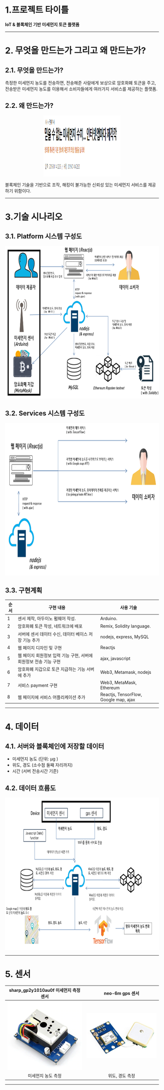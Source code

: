 1.프로젝트 타이틀
===========  
<b> IoT & 블록체인 기반 미세먼지 토큰 플랫폼 </b>   

* * *  

# 2. 무엇을 만드는가 그리고 왜 만드는가?
## 2.1. 무엇을 만드는가?  
측정한 미세먼지 농도를 전송하면, 전송해준 사람에게 보상으로 암호화폐 토큰을 주고,  
전송받은 미세먼지 농도를 이용해서 소비자들에게 여러가지 서비스를 제공하는 플랫폼.   
## 2.2. 왜 만드는가?
<p align="center">
  <img width="50%" height="200" src="./Resources/news.png">
</p>  
블록체인 기술을 기반으로 조작, 해킹이 불가능한 신뢰성 있는 미세먼지 서비스를 제공하기 위함이다.   

* * *  

# 3.기술 시나리오  

## 3.1. Platform 시스템 구성도
<p align="center">
  <img width="100%" height="500" src="./Resources/tech-sceanario-1.png">
</p> 
  
## 3.2. Services 시스템 구성도
<p align="center">
  <img width="100%" height="500" src="./Resources/tech-sceanario-2.png">
</p>  
  
  
## 3.3. 구현계획
| 순서 | 구현 내용 | 사용 기술 |
| --- | --- | --- |
| 1 | 센서 제작, 아두이노 펌웨어 작성. | Arduino. |
| 2 | 암호화폐 토큰 작성, 네트워크에 배포 | Remix, Solidity language. |
| 3 | 서버에 센서 데이터 수신, 데이터 베이스 저장 기능 추가 | nodejs, express, MySQL |
| 4 | 웹 페이지 디자인 및 구현 | Reactjs |
| 5 | 웹 페이지 회원정보 입력 기능 구현, 서버에 회원정보 전송 기능 구현 | ajax, javascript |
| 6 | 암호화폐 지갑으로 토큰 지급하는 기능 서버에 추가 | Web3, Metamask, nodejs |
| 7 | 서비스 payment 구현 | Web3, MetaMask, Ethereum |
| 8 | 웹 페이지에 서비스 어플리케이션 추가 | Reactjs, TensorFlow, Google map, ajax | 
* * *  

# 4. 데이터  
## 4.1. 서버와 블록체인에 저장할 데이터
  - 미세먼지 농도 (단위: μg )
  - 위도, 경도 (소수점 둘째 자리까지)  
  - 시간 (서버 전송시간 기준)  
  
## 4.2. 데이터 흐름도  
<p align="center">
  <img width="100%" height="500" src="./Resources/Data-flow-2.png">
</p>  

* * *  

# 5. 센서
|  sharp_gp2y1010au0f 미세먼지 측정 센서 | neo-6m gps 센서 |
| :---: | :---: |
|![](./Resources/sharp_gp2y1010au0f.png) | ![](./Resources/neo-6m-gps.png) |  
| 미세먼지 농도 측정 | 위도, 경도 측정 |

* * *  
